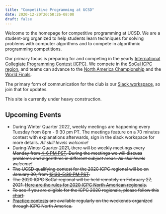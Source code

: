 ```yaml
---
title: "Competitive Programming at UCSD"
date: 2020-12-20T20:50:26-08:00
draft: false
---
```


Welcome to the homepage for competitive programming at UCSD. We are a
student-org organized to help students learn techniques for solving problems 
with computer algorithms and to compete in algorithmic programming competitions.

Our primary focus is preparing for and competing in the yearly
[International Collegiate Programming Contest (ICPC)](https://en.wikipedia.org/wiki/International_Collegiate_Programming_Contest).
We compete in the [SoCal ICPC region](http://socalcontest.org/current/index.shtml), and teams can advance to the 
[North America Championship](https://nac.icpc.global/) and the [World Finals]((https://icpc.global/)).

The primary form of communication for the club is our
[Slack workspace](https://join.slack.com/t/ucsdcp/signup), so join that for
updates.

This site is currently under heavy construction. 

## Upcoming Events
- During Winter Quarter 2022, weekly meetings are happening every Tuesday from 8pm - 9:30 pm PT. The meetings
  feature on a 70 minutes contest with explanations afterwards, sign in the slack workspace for more details. 
  *All skill levels welcome!*
- ~~During Winter Quarter 2021, there will be weekly meetings every Monday from
  [4-6 PM PST](https://www.timeanddate.com/worldclock/fixedtime.html?iso=20210104T160000&p1=770).
  During the meetings we will discuss problems and algorithms in different
  subject areas. *All skill levels welcome!*~~
- ~~The UCSD qualifying contest for the 2020 ICPC regional will be on January 30,
  from [12:30-5:30 PM PST](https://www.timeanddate.com/worldclock/fixedtime.html?iso=20201221T123000&p1=770).~~
- ~~The 2020 ICPC SoCal regional will be held remotely on February 27, 2021. 
  [Here are the rules for 2020 ICPC North American regionals](http://socalcontest.org/current/2020_2021/ICPC-North-America-Announcement.pdf).~~
- ~~To see if you are eligible for the ICPC 2020 regionals, please follow this 
  [chart](https://icpc.global/newcms/regionals/rules/EligibilityDecisionTree-2020.pdf).~~
- ~~[Practice contests](https://www.icpc.org/icpc-north-america-practice-contest)
  are available regularly on the weekends organized through ICPC North America.~~

